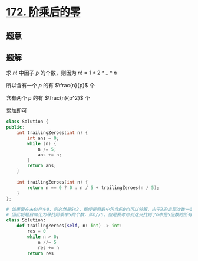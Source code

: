 #  [172. 阶乘后的零](https://leetcode.cn/problems/factorial-trailing-zeroes/)

## 题意



## 题解

求 $n!$ 中因子 $p$ 的个数，则因为 $n!=1*2*..*n$

所以含有一个 $p$ 的有 $\frac{n}{p}$ 个

含有两个 $p$ 的有 $\frac{n}{p^2}$ 个

累加即可

```c++
class Solution {
public:
    int trailingZeroes(int n) {
        int ans = 0;
        while (n) {
            n /= 5;
            ans += n;
        }
        return ans;
    }
  
    int trailingZeroes(int n) {
        return n == 0 ? 0 : n / 5 + trailingZeroes(n / 5);
    }
};
```



```python
# 如果要在末位产生0，则必然是5×2，即使是原数中包含的0也可以分解，由于2的出现次数一定比5多
# 因此将题目简化为寻找阶乘中5的个数，即n//5，但是要考虑到这只找到了n中是5倍数的所有数
class Solution:
    def trailingZeroes(self, n: int) -> int:
        res = 0
        while n > 0:
            n //= 5
            res += n
        return res
```

